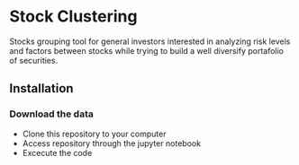 # Stock Clustering

Stocks grouping tool for general investors interested in analyzing risk levels and factors between stocks while trying to build a well diversify portafolio of securities.


## Installation

### Download the data

* Clone this repository to your computer
* Access repository through the jupyter notebook
* Excecute the code